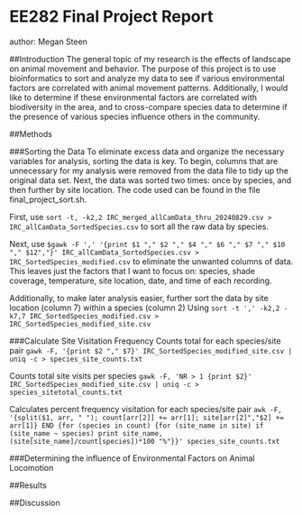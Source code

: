 # EE282 Final Project Report

author: Megan Steen

##Introduction
The general topic of my research is the effects of landscape on animal movement and behavior. The purpose of this project is to use bioinformatics to sort and analyze my data to see if various environmental factors are correlated with animal movement patterns. Additionally, I would like to determine if these environmental factors are correlated with biodiversity in the area, and to cross-compare species data to determine if the presence of various species influence others in the community. 

##Methods

###Sorting the Data
To eliminate excess data and organize the necessary variables for analysis, sorting the data is key. To begin, columns that are unnecessary for my analysis were removed from the data file to tidy up the original data set. Next, the data was sorted two times: once by species, and then further by site location. The code used can be found in the file final_project_sort.sh. 

First, use ```sort -t, -k2,2 IRC_merged_allCamData_thru_20240829.csv > IRC_allCamData_SortedSpecies.csv``` to sort all the raw data by species.

Next, use ```$gawk -F ',' '{print $1 "," $2 "," $4 "," $6 "," $7 "," $10 "," $12","}' IRC_allCamData_SortedSpecies.csv > IRC_SortedSpecies_modified.csv``` to eliminate the unwanted columns of data. This leaves just the factors that I want to focus on: species, shade coverage, temperature, site location, date, and time of each recording.

Additionally, to make later analysis easier, further sort the data by site location (column 7) within a species (column 2) Using ```sort -t ',' -k2,2 -k7,7 IRC_SortedSpecies_modified.csv > IRC_SortedSpecies_modified_site.csv```

###Calculate Site Visitation Frequency
Counts total for each species/site pair
```gawk -F, '{print $2 "," $7}' IRC_SortedSpecies_modified_site.csv | uniq -c > species_site_counts.txt```

Counts total site visits per species
```gawk -F, 'NR > 1 {print $2}' IRC_SortedSpecies_modified_site.csv | uniq -c > species_sitetotal_counts.txt```

Calculates percent frequency visitation for each species/site pair
```awk -F, '{split($1, arr, " "); count[arr[2]] += arr[1]; site[arr[2]","$2] += arr[1]} END {for (species in count) {for (site_name in site) if (site_name ~ species) print site_name, (site[site_name]/count[species])*100 "%"}}' species_site_counts.txt```

###Determining the influence of Environmental Factors on Animal Locomotion

##Results

##Discussion
